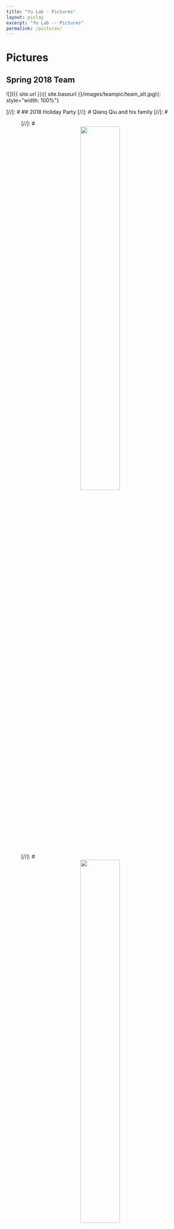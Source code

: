 ```yaml
---
title: "Yu Lab - Pictures"
layout: piclay
excerpt: "Yu Lab -- Pictures"
permalink: /pictures/
---
```


# Pictures


## Spring 2018 Team

![]({{ site.url }}{{ site.baseurl }}/images/teampic/team_alt.jpg){: style="width: 100%"}


[//]: # ## 2018 Holiday Party
[//]: # Qianq Qiu and his family
[//]: # <figure>
[//]: # <center><img src="{{ site.url }}{{ site.baseurl }}/images/picpic/2018_holiday/qiang_fam_1.jpg" width="50%"></center>
[//]: # <center><img src="{{ site.url }}{{ site.baseurl }}/images/picpic/2018_holiday/qiang_fam_2.jpg" width="50%"></center>
[//]: # </figure>

# Gallery
{% assign number_printed = 0 %}
{% for pic in site.data.pictures %}

{% assign even_odd = number_printed | modulo: 4 %}

{% if even_odd == 0 %}
<div class="row">
{% endif %}

<div class="col-sm-6 clearfix">
<img src="{{ site.url }}{{ site.baseurl }}/images/picpic/gallery/{{ pic.image }}" class="img-responsive" width="95%" />
</div>

{% assign number_printed = number_printed | plus: 1 %}

{% if even_odd > 2 %}
</div>
{% endif %}


{% endfor %}

{% assign even_odd = number_printed | modulo: 4 %}
{% if even_odd == 1 %}
</div>
{% endif %}

{% if even_odd == 2 %}
</div>
{% endif %}

{% if even_odd == 3 %}
</div>
{% endif %}

<p> &nbsp; </p>